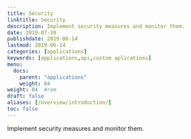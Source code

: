 ```yaml
---
title: Security
linktitle: Security
description: Implement security measures and monitor them.
date: 2019-07-30
publishdate: 2019-06-14
lastmod: 2019-06-14
categories: [applications]
keywords: [applications,api,custom aplications]
menu:
  docs:
    parent: "applications"
    weight: 04
weight: 04	#rem
draft: false
aliases: [/overview/introduction/]
toc: false
---
```


Implement security measures and monitor them. 






	







